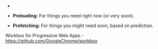 -

- **Preloading:** For things you need right now (or very soon).
- **Prefetching:** For things you _might_ need soon, based on prediction.

Workbox for Progressive Web Apps - https://github.com/GoogleChrome/workbox



